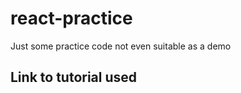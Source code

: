 # react-practice
Just some practice code not even suitable as a demo

## Link to tutorial used
[Udemy Link]: (https://www.udemy.com/react-the-complete-guide-incl-redux)